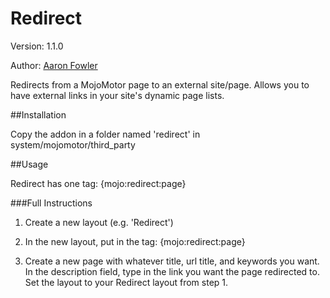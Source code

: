 # Redirect

Version: 1.1.0

Author: [Aaron Fowler](http://twitter.com/adfowler)

Redirects from a MojoMotor page to an external site/page.  Allows you to have external links in your site's dynamic page lists.

##Installation

Copy the addon in a folder named 'redirect' in system/mojomotor/third_party

##Usage

Redirect has one tag:
{mojo:redirect:page}

###Full Instructions

1) Create a new layout (e.g. 'Redirect')

2) In the new layout, put in the tag: {mojo:redirect:page}

3) Create a new page with whatever title, url title, and keywords you want.  In the description field, type in the link you want the page redirected to. Set the layout to your Redirect layout from step 1.